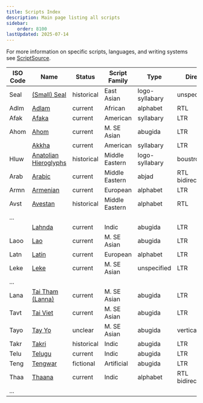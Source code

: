 ```yaml
---
title: Scripts Index
description: Main page listing all scripts
sidebar:
    order: 8100
lastUpdated: 2025-07-14
---
```


For more information on specific scripts, languages, and writing systems see [ScriptSource](https://scriptsource.org/).

**ISO Code** | **Name** | **Status** | **Script Family** | **Type** | **Direction** |
------------ | -------- | ---------- | ----------------- | -------- | ------------- |
Seal | <u>(Small) Seal</u> | historical | East Asian | logo-syllabary | unspecified |
Adlm | <u>Adlam</u> | current | African | alphabet | RTL |
Afak | <u>Afaka</u> | current | American | syllabary | LTR |
Ahom | <u>Ahom</u> | current | M. SE Asian | abugida | LTR |
| | <u>Akkha</u> | current | American | syllabary | LTR |
Hluw | <u>Anatolian Hieroglyphs</u> | historical | Middle Eastern | logo-syllabary | boustrophedon |
Arab | <u>Arabic</u> | current | Middle Eastern | abjad | RTL bidirectional |
Armn | <u>Armenian</u> | current | European | alphabet | LTR |
Avst | <u>Avestan</u> | historical | Middle Eastern | alphabet | RTL |
... | | | | | |
| | <u>Lahnda</u> | current | Indic | abugida | LTR | 
Laoo | <u>Lao</u> | current | M. SE Asian | abugida | LTR |
Latn | [Latin](/scrlang/script-latn) | current | European | alphabet | LTR |
Leke | <u>Leke</u> | current | M. SE Asian | unspecified | LTR |
... | | | | | |
Lana | <u>Tai Tham (Lanna)</u> | current | M. SE Asian | abugida | LTR |
Tavt | [Tai Viet](/scrlang/script-tavt) | current | M. SE Asian | abugida | LTR |
Tayo | <u>Tay Yo</u> | unclear | M. SE Asian | abugida | vertical (RTL) |
Takr | <u>Takri</u> | historical | Indic | abugida | LTR |
Telu | <u>Telugu</u> | current | Indic | abugida | LTR |
Teng | <u>Tengwar</u> | fictional | Artificial | abugida | LTR |
Thaa | <u>Thaana</u> | current | Indic | alphabet | RTL bidirectional |
... | | | | | |
